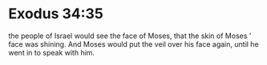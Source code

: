 # Exodus 34:35

the people of Israel would see the face of Moses, that the skin of Moses ’ face was shining. And Moses would put the veil over his face again, until he went in to speak with him.
